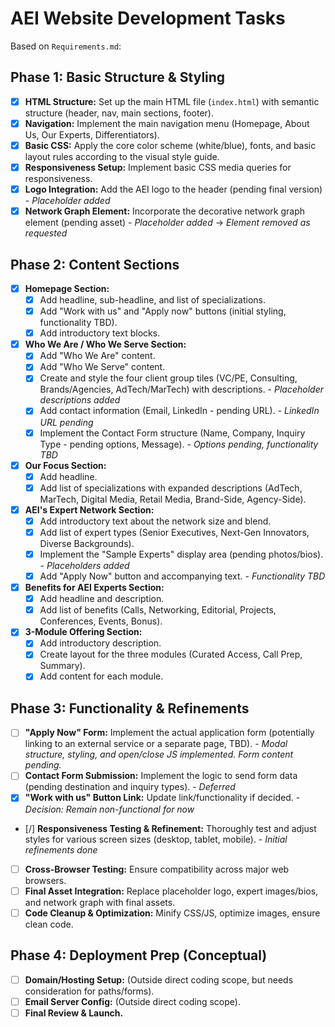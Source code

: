 # AEI Website Development Tasks

Based on `Requirements.md`:

## Phase 1: Basic Structure & Styling

- [x] **HTML Structure:** Set up the main HTML file (`index.html`) with semantic structure (header, nav, main sections, footer).
- [x] **Navigation:** Implement the main navigation menu (Homepage, About Us, Our Experts, Differentiators).
- [x] **Basic CSS:** Apply the core color scheme (white/blue), fonts, and basic layout rules according to the visual style guide.
- [x] **Responsiveness Setup:** Implement basic CSS media queries for responsiveness.
- [x] **Logo Integration:** Add the AEI logo to the header (pending final version) - *Placeholder added*
- [x] **Network Graph Element:** Incorporate the decorative network graph element (pending asset) - *Placeholder added* -> *Element removed as requested*

## Phase 2: Content Sections

- [x] **Homepage Section:**
    - [x] Add headline, sub-headline, and list of specializations.
    - [x] Add "Work with us" and "Apply now" buttons (initial styling, functionality TBD).
    - [x] Add introductory text blocks.
- [x] **Who We Are / Who We Serve Section:**
    - [x] Add "Who We Are" content.
    - [x] Add "Who We Serve" content.
    - [x] Create and style the four client group tiles (VC/PE, Consulting, Brands/Agencies, AdTech/MarTech) with descriptions. - *Placeholder descriptions added*
    - [x] Add contact information (Email, LinkedIn - pending URL). - *LinkedIn URL pending*
    - [x] Implement the Contact Form structure (Name, Company, Inquiry Type - pending options, Message). - *Options pending, functionality TBD*
- [x] **Our Focus Section:**
    - [x] Add headline.
    - [x] Add list of specializations with expanded descriptions (AdTech, MarTech, Digital Media, Retail Media, Brand-Side, Agency-Side).
- [x] **AEI's Expert Network Section:**
    - [x] Add introductory text about the network size and blend.
    - [x] Add list of expert types (Senior Executives, Next-Gen Innovators, Diverse Backgrounds).
    - [x] Implement the "Sample Experts" display area (pending photos/bios). - *Placeholders added*
    - [x] Add "Apply Now" button and accompanying text. - *Functionality TBD*
- [x] **Benefits for AEI Experts Section:**
    - [x] Add headline and description.
    - [x] Add list of benefits (Calls, Networking, Editorial, Projects, Conferences, Events, Bonus).
- [x] **3-Module Offering Section:**
    - [x] Add introductory description.
    - [x] Create layout for the three modules (Curated Access, Call Prep, Summary).
    - [x] Add content for each module.

## Phase 3: Functionality & Refinements

- [ ] **"Apply Now" Form:** Implement the actual application form (potentially linking to an external service or a separate page, TBD). - *Modal structure, styling, and open/close JS implemented. Form content pending.*
- [ ] **Contact Form Submission:** Implement the logic to send form data (pending destination and inquiry types). - *Deferred*
- [x] **"Work with us" Button Link:** Update link/functionality if decided. - *Decision: Remain non-functional for now*
- [/] **Responsiveness Testing & Refinement:** Thoroughly test and adjust styles for various screen sizes (desktop, tablet, mobile). - *Initial refinements done*
- [ ] **Cross-Browser Testing:** Ensure compatibility across major web browsers.
- [ ] **Final Asset Integration:** Replace placeholder logo, expert images/bios, and network graph with final assets.
- [ ] **Code Cleanup & Optimization:** Minify CSS/JS, optimize images, ensure clean code.

## Phase 4: Deployment Prep (Conceptual)

- [ ] **Domain/Hosting Setup:** (Outside direct coding scope, but needs consideration for paths/forms).
- [ ] **Email Server Config:** (Outside direct coding scope).
- [ ] **Final Review & Launch.** 
